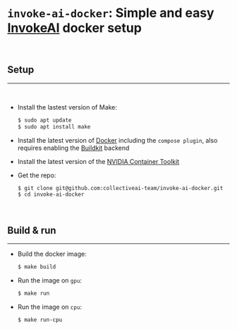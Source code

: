 # `invoke-ai-docker`: Simple and easy [InvokeAI](https://github.com/invoke-ai/InvokeAI) docker setup

<br/>

## Setup
--------
<br/>

* Install the lastest version of Make:
    ```bash
    $ sudo apt update
    $ sudo apt install make
    ```

* Install the latest version of [Docker](https://docs.docker.com/engine/install/ubuntu/) including the `compose plugin`, also requires enabling the [Buildkit](https://docs.docker.com/build/buildkit/) backend

* Install the latest version of the [NVIDIA Container Toolkit](https://docs.nvidia.com/datacenter/cloud-native/container-toolkit/install-guide.html)

* Get the repo:
    ```bash
    $ git clone git@github.com:collectiveai-team/invoke-ai-docker.git
    $ cd invoke-ai-docker
    ```

<br/>

## Build & run
--------------

* Build the docker image:
    ```bash
    $ make build
    ```

* Run the image on `gpu`:
    ```bash
    $ make run
    ```

* Run the image on `cpu`:
    ```bash
    $ make run-cpu
    ```
